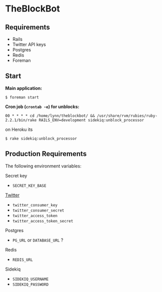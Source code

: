 # TheBlockBot

## Requirements

 * Rails
 * Twitter API keys
 * Postgres
 * Redis
 * Foreman

## Start

**Main application:**

`$ foreman start`

**Cron job (`crontab -e`) for unblocks:**

`00 * * * * cd /home/lynn/theblockbot/ && /usr/share/rvm/rubies/ruby-2.2.1/bin/rake RAILS_ENV=development sidekiq:unblock_processor`

on Heroku its

`$ rake sidekiq:unblock_processor`

## Production Requirements

The following environment variables:

Secret key
* `SECRET_KEY_BASE`

[Twitter](https://apps.twitter.com/)
 * `twitter_consumer_key`
 * `twitter_consumer_secret`
 * `twitter_access_token`
 * `twitter_access_token_secret`

Postgres
 * `PG_URL` or `DATABASE_URL` ?

Redis
 * `REDIS_URL`

Sidekiq
 * `SIDEKIQ_USERNAME`
 * `SIDEKIQ_PASSWORD`
